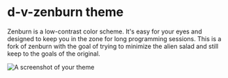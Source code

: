 # d-v-zenburn theme

Zenburn is a low-contrast color scheme.  It's easy for your eyes and designed to keep you in the zone for long programming sessions.  This is a fork of zenburn with the goal of trying to minimize the alien salad and still keep to the goals of the original.

![A screenshot of your theme](https://f.cloud.github.com/assets/69169/2289498/4c3cb0ec-a009-11e3-8dbd-077ee11741e5.gif)

